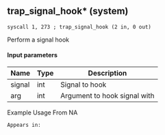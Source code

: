 ## trap_signal_hook* (system)

`syscall 1, 273 ; trap_signal_hook (2 in, 0 out)`

Perform a signal hook

#### Input parameters
| Name | Type | Description
|------|------|------------
| signal   | int   | Signal to hook
| arg   | int   | Argument to hook signal with


Example Usage From NA






	Appears in:



